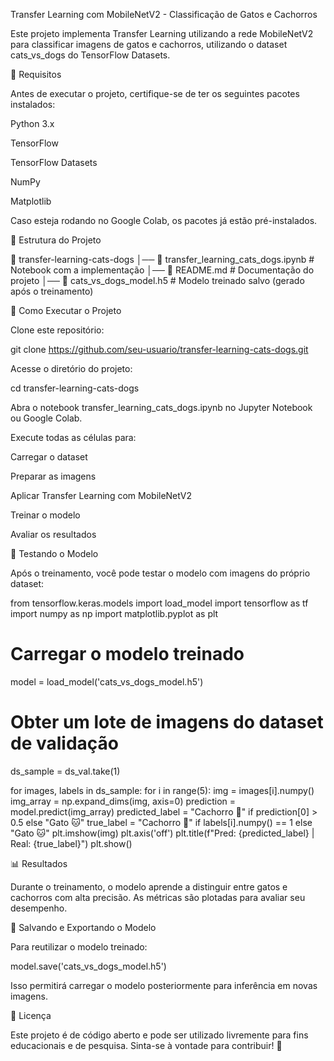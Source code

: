 Transfer Learning com MobileNetV2 - Classificação de Gatos e Cachorros

Este projeto implementa Transfer Learning utilizando a rede MobileNetV2 para classificar imagens de gatos e cachorros, utilizando o dataset cats_vs_dogs do TensorFlow Datasets.

📌 Requisitos

Antes de executar o projeto, certifique-se de ter os seguintes pacotes instalados:

Python 3.x

TensorFlow

TensorFlow Datasets

NumPy

Matplotlib

Caso esteja rodando no Google Colab, os pacotes já estão pré-instalados.

📂 Estrutura do Projeto

📁 transfer-learning-cats-dogs
    │── 📄 transfer_learning_cats_dogs.ipynb  # Notebook com a implementação
    │── 📄 README.md  # Documentação do projeto
    │── 📄 cats_vs_dogs_model.h5  # Modelo treinado salvo (gerado após o treinamento)

🚀 Como Executar o Projeto

Clone este repositório:

git clone https://github.com/seu-usuario/transfer-learning-cats-dogs.git

Acesse o diretório do projeto:

cd transfer-learning-cats-dogs

Abra o notebook transfer_learning_cats_dogs.ipynb no Jupyter Notebook ou Google Colab.

Execute todas as células para:

Carregar o dataset

Preparar as imagens

Aplicar Transfer Learning com MobileNetV2

Treinar o modelo

Avaliar os resultados

🧪 Testando o Modelo

Após o treinamento, você pode testar o modelo com imagens do próprio dataset:

from tensorflow.keras.models import load_model
import tensorflow as tf
import numpy as np
import matplotlib.pyplot as plt

# Carregar o modelo treinado
model = load_model('cats_vs_dogs_model.h5')

# Obter um lote de imagens do dataset de validação
ds_sample = ds_val.take(1)

for images, labels in ds_sample:
    for i in range(5):
        img = images[i].numpy()
        img_array = np.expand_dims(img, axis=0)
        prediction = model.predict(img_array)
        predicted_label = "Cachorro 🐶" if prediction[0] > 0.5 else "Gato 🐱"
        true_label = "Cachorro 🐶" if labels[i].numpy() == 1 else "Gato 🐱"
        plt.imshow(img)
        plt.axis('off')
        plt.title(f"Pred: {predicted_label} | Real: {true_label}")
        plt.show()

📊 Resultados

Durante o treinamento, o modelo aprende a distinguir entre gatos e cachorros com alta precisão. As métricas são plotadas para avaliar seu desempenho.

💾 Salvando e Exportando o Modelo

Para reutilizar o modelo treinado:

model.save('cats_vs_dogs_model.h5')

Isso permitirá carregar o modelo posteriormente para inferência em novas imagens.

📜 Licença

Este projeto é de código aberto e pode ser utilizado livremente para fins educacionais e de pesquisa. Sinta-se à vontade para contribuir! 🚀
